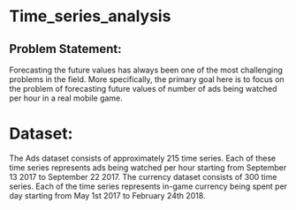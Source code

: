 # Time_series_analysis

## Problem Statement:

Forecasting the future values has always been one of the most challenging problems in the field. More specifically, the primary goal here is to focus on the problem of forecasting future values of number of ads being watched per hour in a real mobile game.

# Dataset:

The Ads dataset consists of approximately 215 time series. Each of these time series represents ads being watched per hour starting from September 13 2017 to September 22 2017. The currency dataset consists of 300 time series. Each of the time series represents in-game currency being spent per day starting from May 1st 2017 to February 24th 2018.
